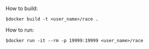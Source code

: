 How to build:

    $docker build -t <user_name>/race .

How to run:

    $docker run -it --rm -p 19999:19999 <user_name>/race

